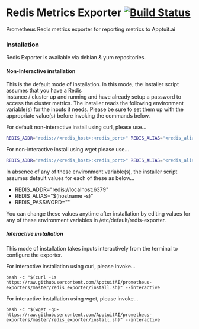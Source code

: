 # Redis Metrics Exporter [![Build Status](https://travis-ci.com/ApptuitAI/prometheus-exporters.svg?branch=master)](https://travis-ci.com/ApptuitAI/prometheus-exporters)

Prometheus Redis metrics exporter for reporting metrics to Apptuit.ai

### Installation

Redis Exporter is available via debian & yum repositories. 

#### Non-Interactive installation

This is the default mode of installation. In this mode, the installer script assumes that you have a Redis  
instance / cluster up and running and have already setup a password to access the cluster metrics.
The installer reads the following environment variable(s) for the inputs it needs. Please be sure to set them up with 
the appropriate value(s) before invoking the commands below.

For default non-interactive install using curl, please use...

```bash
REDIS_ADDR="redis://<redis_host>:<redis_port>" REDIS_ALIAS="<redis_alias_tag_value>" REDIS_PASSWORD="<redis_password>" bash -c "$(curl -Ls https://raw.githubusercontent.com/ApptuitAI/prometheus-exporters/master/redis_exporter/install.sh)"
```

For non-interactive install using wget please use...

```bash
REDIS_ADDR="redis://<redis_host>:<redis_port>" REDIS_ALIAS="<redis_alias_tag_value>" REDIS_PASSWORD="<redis_password>" bash -c "$(wget -qO- https://raw.githubusercontent.com/ApptuitAI/prometheus-exporters/master/redis_exporter/install.sh)"
```

In absence of any of these environment variable(s), the installer script assumes default values for each of these 
as below...

* REDIS_ADDR="redis://localhost:6379"
* REDIS_ALIAS="$(hostname -s)"
* REDIS_PASSWORD="" 

You can change these values anytime after installation by editing values for 
any of these environment variables in /etc/default/redis-exporter.

##### Interactive installation

This mode of installation takes inputs interactively from the terminal to configure the exporter. 
 
For interactive installation using curl, please invoke...
 
```
bash -c "$(curl -Ls https://raw.githubusercontent.com/ApptuitAI/prometheus-exporters/master/redis_exporter/install.sh)" --interactive
``` 

For interactive installation using wget, please invoke...

```
bash -c "$(wget -qO- https://raw.githubusercontent.com/ApptuitAI/prometheus-exporters/master/redis_exporter/install.sh)" --interactive
```
